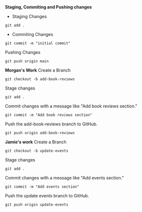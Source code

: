 **Staging, Commiting and Pushing changes**

- Staging Changes
```
git add .
```
- Commiting Changes
```
git commit -m "initial commit"
```
Pushing Changes
```
git push origin main
```

**Morgan's Work**
Create a Branch
```
git checkout -b add-book-reviews
```
Stage changes
```
git add .
```
Commit changes with a message like "Add book reviews section."
```
git commit -m "Add book reviews section"
```
Push the add-book-reviews branch to GitHub.
```
git push origin add-book-reviews
```

**Jamie's work**
Create a Branch
```
git checkout -b update-events
```
Stage changes
```
git add .
```
Commit changes with a message like "Add events section."
```
git commit -m "Add events section"
```
Push the update events branch to GitHub.
```
git push origin update-events
```

